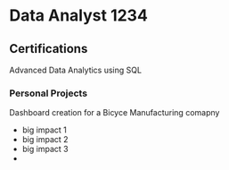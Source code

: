 # Data Analyst 1234

## Certifications
Advanced Data Analytics using SQL


### Personal Projects
Dashboard creation for a Bicyce Manufacturing comapny
- big impact 1
- big impact 2
- big impact 3
- 
